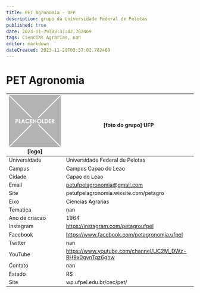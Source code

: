 ```yaml
---
title: PET Agronomia - UFP
description: grupo da Universidade Federal de Pelotas
published: true
date: 2023-11-29T03:37:02.782469
tags: Ciencias Agrarias, nan
editor: markdown
dateCreated: 2023-11-29T03:37:02.782469
---
```


# PET Agronomia


| ![placeholder.png](/placeholder.png) [logo] | [foto do grupo] UFP         |
| ------------------------------------------- | ------------------------------------------------- |
| Universidade                                | Universidade Federal de Pelotas      |
| Campus                                      | Campus Capao do Leao            |
| Cidade                                      | Capao do Leao             |
| Email                                       | petufpelagronomia@gmail.com             |
| Site                                        | petufpelagronomia.wixsite.com/petagro              |
| Eixo                                        | Ciencias Agrarias              |
| Tematica                                    | nan          |
| Ano de criacao                              | 1964        |
| Instagram                                   | https://instagram.com/petagroufpel         |
| Facebook                                    | https://www.facebook.com/petagronomia.ufpel          |
| Twitter                                     | nan           |
| YouTube                                     | https://www.youtube.com/channel/UC2M_DWz-RH9x0gvnTqz6ghw           |
| Contato                                     | nan         |
| Estado                                      |  RS            |
| Site                                        | wp.ufpel.edu.br/cec/pet/ |
